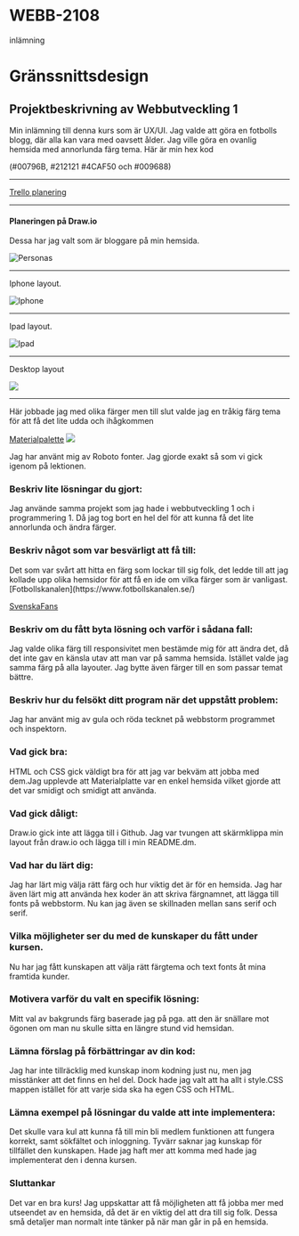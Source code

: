 # WEBB-2108

inlämning

<h1>Gränssnittsdesign</h1>

<h2>Projektbeskrivning av Webbutveckling 1</h2>

Min inlämning till denna kurs som är UX/UI. Jag valde att göra en fotbolls blogg, där alla kan vara med oavsett ålder.
Jag ville göra en ovanlig hemsida med annorlunda färg tema. Här är min hex kod

(#00796B, #212121 #4CAF50 och #009688)
<hr>

[Trello planering](https://trello.com/b/0Jn81o6j/gr%C3%A4nssnitt)
<hr>

<h4>Planeringen på Draw.io</h4>
Dessa har jag valt som är bloggare på min hemsida.

![Personas](../../../../../../Users/aram1/OneDrive/Bilder/Skärmbilder/Persona.png)
<hr>

Iphone layout.

![Iphone](../../../../../../Users/aram1/OneDrive/Bilder/Skärmbilder/Iphone.png)

<hr>

Ipad layout.

![Ipad](../../../../../../Users/aram1/OneDrive/Bilder/Skärmbilder/Ipad.png)
<hr>

Desktop layout

![](../../../../../../Users/aram1/OneDrive/Bilder/Skärmbilder/Desktop.png)
<hr>

Här jobbade jag med olika färger men till slut valde jag en tråkig färg tema för att få det lite udda och ihågkommen 

[Materialpalette](https://www.materialpalette.com/brown/grey)
![](../../../../../../Users/aram1/OneDrive/Bilder/Skärmbilder/Materialpalette.png)

Jag har använt mig av Roboto fonter. Jag gjorde exakt så som vi gick igenom på lektionen.

<h3>Beskriv lite lösningar du gjort:</h3>
Jag använde samma projekt som jag hade i webbutveckling 1 och i programmering 1. Då jag tog bort en hel del för att kunna få det lite annorlunda och ändra färger.

<h3>Beskriv något som var besvärligt att få till:</h3>
Det som var svårt att hitta en färg som lockar till sig folk, det ledde till att jag kollade upp olika hemsidor för att få en ide om vilka färger som är vanligast.
[Fotbollskanalen](https://www.fotbollskanalen.se/)

[SvenskaFans](https://www.svenskafans.com/)



<h3>Beskriv om du fått byta lösning och varför i sådana fall:</h3>
Jag valde olika färg till responsivitet men bestämde mig för att ändra det, då det inte gav en känsla utav att man var på samma hemsida. Istället valde jag samma färg på alla layouter. Jag bytte även färger till en som passar temat bättre.  

<h3>Beskriv hur du felsökt ditt program när det uppstått problem:</h3>
Jag har använt mig av gula och röda tecknet på webbstorm programmet och inspektorn.

<h3>Vad gick bra:</h3>
HTML och CSS gick väldigt bra för att jag var bekväm att jobba med dem.Jag upplevde att Materialplatte var en enkel hemsida vilket gjorde att det var smidigt och smidigt att använda.

<h3>Vad gick dåligt:</h3>
Draw.io gick inte att lägga till i Github. Jag var tvungen att skärmklippa min layout från draw.io och lägga till i min README.dm.

<h3>Vad har du lärt dig:</h3>
Jag har lärt mig välja rätt färg och hur viktig det är för en hemsida. Jag har även lärt mig att använda hex koder än att skriva färgnamnet, att lägga till fonts på webbstorm. Nu kan jag även se skillnaden mellan sans serif och serif.

<h3>Vilka möjligheter ser du med de kunskaper du fått under kursen.</h3>
Nu har jag fått kunskapen att välja rätt färgtema och text fonts åt mina framtida kunder.

<h3>Motivera varför du valt en specifik lösning:</h3>
Mitt val av bakgrunds färg baserade jag på pga. att den är snällare mot ögonen om man nu skulle sitta en längre stund vid hemsidan. 

<h3>Lämna förslag på förbättringar av din kod:</h3>
Jag har inte tillräcklig med kunskap inom kodning just nu, men jag misstänker att det finns en hel del. Dock hade jag valt att ha allt i style.CSS mappen istället för att varje sida ska ha egen CSS och HTML.

<h3>Lämna exempel på lösningar du valde att inte implementera:</h3>
Det skulle vara kul att kunna få till min bli medlem funktionen att fungera korrekt, samt sökfältet och inloggning. Tyvärr saknar jag kunskap för tillfället den kunskapen. Hade jag haft mer att komma med hade jag implementerat den i denna kursen.

<h3>Sluttankar</h3>
Det var en bra kurs! Jag uppskattar att få möjligheten att få jobba mer med utseendet av en hemsida, då det är en viktig del att dra till sig folk. Dessa små detaljer man normalt inte tänker på när man går in på en hemsida.
